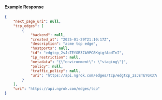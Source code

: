 <!-- Code generated for API Clients. DO NOT EDIT. -->

#### Example Response

```json
{
	"next_page_uri": null,
	"tcp_edges": [
		{
			"backend": null,
			"created_at": "2025-01-29T21:10:17Z",
			"description": "acme tcp edge",
			"hostports": null,
			"id": "edgtcp_2sJsTEYGR37A9PC8KqigfAodTnI",
			"ip_restriction": null,
			"metadata": "{\"environment\": \"staging\"}",
			"policy": null,
			"traffic_policy": null,
			"uri": "https://api.ngrok.com/edges/tcp/edgtcp_2sJsTEYGR37A9PC8KqigfAodTnI"
		}
	],
	"uri": "https://api.ngrok.com/edges/tcp"
}
```
